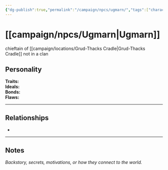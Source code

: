 ```yaml
---
{"dg-publish":true,"permalink":"/campaign/npcs/ugmarn/","tags":["character","npc"]}
---
```


# [[campaign/npcs/Ugmarn\|Ugmarn]]
chieftain of [[campaign/locations/Grud-Thacks Cradle\|Grud-Thacks Cradle]]
not in a clan

## Personality
**Traits:**  
**Ideals:**  
**Bonds:**  
**Flaws:**  

---

## Relationships
- 

---

## Notes
*Backstory, secrets, motivations, or how they connect to the world.*